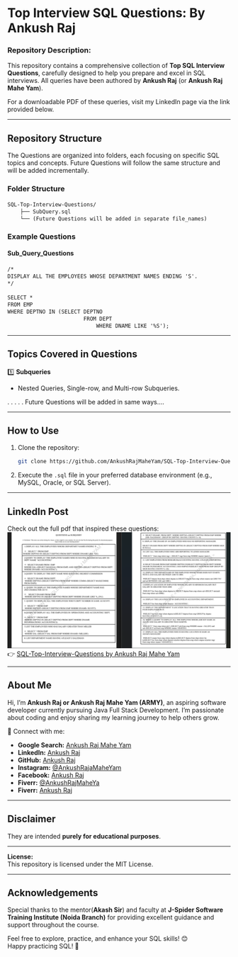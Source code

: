 # Top Interview SQL Questions: By Ankush Raj  

### **Repository Description:**  
This repository contains a comprehensive collection of **Top SQL Interview Questions**, carefully designed to help you prepare and excel in SQL interviews. All queries have been authored by **Ankush Raj** (or **Ankush Raj Mahe Yam**).  

For a downloadable PDF of these queries, visit my LinkedIn page via the link provided below.

---

## Repository Structure  

The Questions are organized into folders, each focusing on specific SQL topics and concepts. Future Questions will follow the same structure and will be added incrementally.  

### Folder Structure  

```
SQL-Top-Interview-Questions/  
    ├── SubQuery.sql    
    └── (Future Questions will be added in separate file_names)  
```  

### Example Questions  

#### Sub_Query_Questions  

```
/*
DISPLAY ALL THE EMPLOYEES WHOSE DEPARTMENT NAMES ENDING 'S'.
*/

SELECT *
FROM EMP
WHERE DEPTNO IN (SELECT DEPTNO
                        FROM DEPT
                            WHERE DNAME LIKE '%S');

```


---

## Topics Covered in Questions  

1️⃣ **Subqueries**  
   - Nested Queries, Single-row, and Multi-row Subqueries.  

.
.
.
.
.
Future Questions will be added in same ways....

---

## How to Use  

1. Clone the repository:  
   ```bash  
   git clone https://github.com/AnkushRajMaheYam/SQL-Top-Interview-Questions.git  
   ```  

2. Execute the `.sql` file in your preferred database environment (e.g., MySQL, Oracle, or SQL Server).  

---

## LinkedIn Post  

Check out the full pdf that inspired these questions:  
![Preview of SQL Sub-Query Questions pdf](Sub_Query_Questions.png)
👉 [SQL-Top-Interview-Questions by Ankush Raj Mahe Yam](https://www.linkedin.com/posts/ankushrajmaheyam_mastering-sql-subqueries-115-questions-activity-7253720042729558016-Olmw?utm_source=share&utm_medium=member_desktop)  


---

## About Me  

Hi, I’m **Ankush Raj or Ankush Raj Mahe Yam (ARMY)**, an aspiring software developer currently pursuing Java Full Stack Development. I’m passionate about coding and enjoy sharing my learning journey to help others grow.  

🌟 Connect with me:  
- **Google Search:** [Ankush Raj Mahe Yam](https://www.google.com/search?q=ankush+raj+mahe+yam)  
- **LinkedIn:** [Ankush Raj](https://linkedin.com/in/ankushrajmaheyam)  
- **GitHub:** [Ankush Raj](https://github.com/AnkushRajMaheYam)  
- **Instagram:** [@AnkushRajaMaheYam](https://instagram.com/AnkushRajaMaheYam)  
- **Facebook:** [Ankush Raj](https://facebook.com/AnkushRajMaheYam)  
- **Fiverr:** [@AnkushRajMaheYa](https://www.fiverr.com/ankushrajmaheya)  
- **Fiverr:** [Ankush Raj](https://www.upwork.com/freelancers/~01bf6d1e8483199ba6?mp_source=share)  


---

## Disclaimer  

They are intended **purely for educational purposes**.  

---

**License:**  
This repository is licensed under the MIT License.  

---  

## **Acknowledgements**
Special thanks to the mentor(**Akash Sir**) and faculty at **J-Spider Software Training Institute (Noida Branch)** for providing excellent guidance and support throughout the course.

Feel free to explore, practice, and enhance your SQL skills! 😊  
Happy practicing SQL! 🎉  
